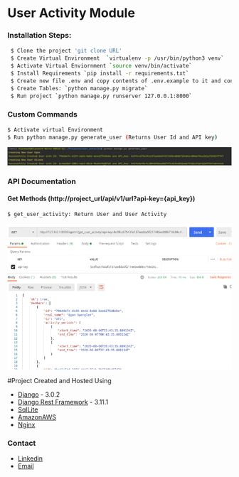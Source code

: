 # User Activity Module

### Installation Steps:
``` sh
 $ Clone the project 'git clone URL'
 $ Create Virtual Environment  `virtualenv -p /usr/bin/python3 venv`
 $ Activate Virtual Enviornment `source venv/bin/activate`
 $ Install Requirements `pip install -r requirements.txt`
 $ Create new file .env and copy contents of .env.example to it and control setting of project from env
 $ Create Tables: `python manage.py migrate`
 $ Run project `python manage.py runserver 127.0.0.1:8000`
```

### Custom Commands
```sh
$ Activate virtual Environment
$ Run python manage.py generate_user (Returns User Id and API key)
```
![](https://github.com/manavchawla2012/images/blob/master/Screenshot%20from%202020-08-07%2006-34-13.png?raw=true)

### API Documentation
#### Get Methods (http://project_url/api/v1/url?api-key={api_key})
```shell script
$ get_user_activity: Return User and User Activity
```
![](https://github.com/manavchawla2012/images/blob/master/Screenshot%20from%202020-08-07%2006-35-19.png?raw=true)



#Project Created and Hosted Using

* [Django](https://docs.djangoproject.com/en/3.0/) - 3.0.2
* [Django Rest Framework](https://www.django-rest-framework.org/) - 3.11.1
* [SqlLite](https://www.sqlite.org/docs.html)
* [AmazonAWS](https://aws.amazon.com/)
* [Nginx](https://www.nginx.com/)

### Contact
* [Linkedin](https://www.linkedin.com/in/manav-chawla-9b1147120/)
* [Email](manavchawla2012@gmail.com)
